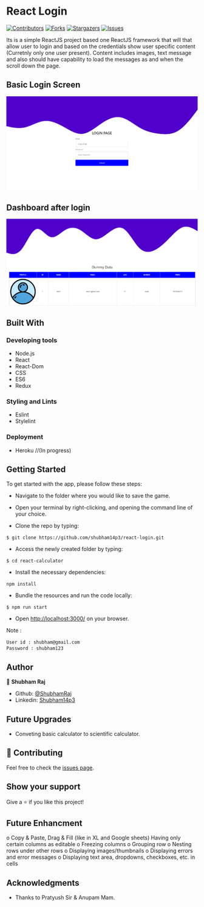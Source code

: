 # React Login

[![Contributors][contributors-shield]][contributors-url]
[![Forks][forks-shield]][forks-url]
[![Stargazers][stars-shield]][stars-url]
[![Issues][issues-shield]][issues-url]

Its is a simple ReactJS project based one ReactJS framework that will that allow user to login and based on the credentials show user specific content (Curretnly only one user present). Content includes images, text message and also should have capability to load the messages as and when the scroll down the page.

## Basic Login Screen

![screenshot1](./src/assets/images/screenshot01.png)

## Dashboard after login

![screenshot1](./src/assets/images/screenshot02.png)

## Built With

### Developing tools

- Node.js
- React
- React-Dom
- CSS
- ES6
- Redux

### Styling and Lints

- Eslint
- Stylelint

### Deployment

- Heroku //(In progress)

## Getting Started

To get started with the app, please follow these steps:

- Navigate to the folder where you would like to save the game.

- Open your terminal by right-clicking, and opening the command line of your choice.

- Clone the repo by typing:

```
$ git clone https://github.com/shubham14p3/react-login.git
```

- Access the newly created folder by typing:

```
$ cd react-calculator
```

- Install the necessary dependencies:

```
npm install
```

- Bundle the resources and run the code locally:

```
$ npm run start
```

- Open [http://localhost:3000/](http://localhost:3080/) on your browser.

Note :

```
User id : shubham@gmail.com
Password : shubham123 
```

## Author

👤 **Shubham Raj**

- Github: [@ShubhamRaj](https://github.com/shubham14p3)
- Linkedin: [Shubham14p3](https://www.linkedin.com/in/shubham14p3/)

## Future Upgrades

- Conveting basic calculator to scientific calculator.

## 🤝 Contributing

Feel free to check the [issues page](https://github.com/shubham14p3/react-login/issues).

## Show your support

Give a ⭐️ if you like this project!

## Future Enhancment

o Copy & Paste, Drag & Fill (like in XL and Google sheets) Having only certain columns as editable
o Freezing columns
o Grouping row
o Nesting rows under other rows
o Displaying images/thumbnails
o Displaying errors and error messages
o Displaying text area, dropdowns, checkboxes, etc. in cells

## Acknowledgments

- Thanks to Pratyush Sir & Anupam Mam.

<!-- MARKDOWN LINKS & IMAGES -->

[contributors-shield]: https://img.shields.io/github/contributors/shubham14p3/react-login.svg?style=flat-square
[contributors-url]: https://github.com/shubham14p3/react-login/graphs/contributors
[forks-shield]: https://img.shields.io/github/forks/shubham14p3/react-login.svg?style=flat-square
[forks-url]: https://github.com/shubham14p3/react-login/network/members
[stars-shield]: https://img.shields.io/github/stars/shubham14p3/react-login.svg?style=flat-square
[stars-url]: https://github.com/shubham14p3/react-login/stargazers
[issues-shield]: https://img.shields.io/github/issues/shubham14p3/react-login.svg?style=flat-square
[issues-url]: https://github.com/shubham14p3/react-login/issues
